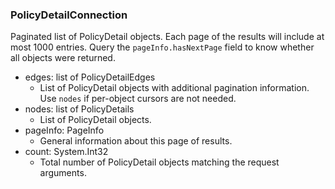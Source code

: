 ### PolicyDetailConnection
Paginated list of PolicyDetail objects. Each page of the results will include at most 1000 entries. Query the `pageInfo.hasNextPage` field to know whether all objects were returned.

- edges: list of PolicyDetailEdges
  - List of PolicyDetail objects with additional pagination information. Use `nodes` if per-object cursors are not needed.
- nodes: list of PolicyDetails
  - List of PolicyDetail objects.
- pageInfo: PageInfo
  - General information about this page of results.
- count: System.Int32
  - Total number of PolicyDetail objects matching the request arguments.
